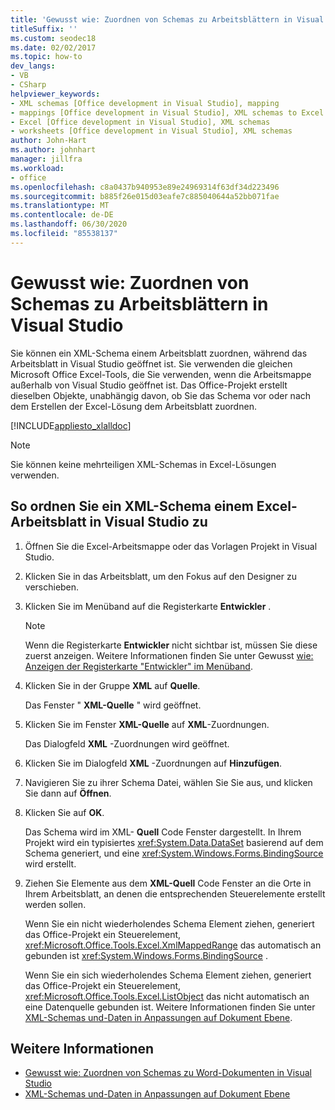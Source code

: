 ```yaml
---
title: 'Gewusst wie: Zuordnen von Schemas zu Arbeitsblättern in Visual Studio'
titleSuffix: ''
ms.custom: seodec18
ms.date: 02/02/2017
ms.topic: how-to
dev_langs:
- VB
- CSharp
helpviewer_keywords:
- XML schemas [Office development in Visual Studio], mapping
- mappings [Office development in Visual Studio], XML schemas to Excel worksheets
- Excel [Office development in Visual Studio], XML schemas
- worksheets [Office development in Visual Studio], XML schemas
author: John-Hart
ms.author: johnhart
manager: jillfra
ms.workload:
- office
ms.openlocfilehash: c8a0437b940953e89e24969314f63df34d223496
ms.sourcegitcommit: b885f26e015d03eafe7c885040644a52bb071fae
ms.translationtype: MT
ms.contentlocale: de-DE
ms.lasthandoff: 06/30/2020
ms.locfileid: "85538137"
---
```

# <a name="how-to-map-schemas-to-worksheets-inside-visual-studio"></a>Gewusst wie: Zuordnen von Schemas zu Arbeitsblättern in Visual Studio
  Sie können ein XML-Schema einem Arbeitsblatt zuordnen, während das Arbeitsblatt in Visual Studio geöffnet ist. Sie verwenden die gleichen Microsoft Office Excel-Tools, die Sie verwenden, wenn die Arbeitsmappe außerhalb von Visual Studio geöffnet ist. Das Office-Projekt erstellt dieselben Objekte, unabhängig davon, ob Sie das Schema vor oder nach dem Erstellen der Excel-Lösung dem Arbeitsblatt zuordnen.

 [!INCLUDE[appliesto_xlalldoc](../vsto/includes/appliesto-xlalldoc-md.md)]

> [!NOTE]
> Sie können keine mehrteiligen XML-Schemas in Excel-Lösungen verwenden.

## <a name="to-map-an-xml-schema-to-an-excel-worksheet-in-visual-studio"></a>So ordnen Sie ein XML-Schema einem Excel-Arbeitsblatt in Visual Studio zu

1. Öffnen Sie die Excel-Arbeitsmappe oder das Vorlagen Projekt in Visual Studio.

2. Klicken Sie in das Arbeitsblatt, um den Fokus auf den Designer zu verschieben.

3. Klicken Sie im Menüband auf die Registerkarte **Entwickler** .

    > [!NOTE]
    > Wenn die Registerkarte **Entwickler** nicht sichtbar ist, müssen Sie diese zuerst anzeigen. Weitere Informationen finden Sie unter Gewusst [wie: Anzeigen der Registerkarte "Entwickler" im Menüband](../vsto/how-to-show-the-developer-tab-on-the-ribbon.md).

4. Klicken Sie in der Gruppe **XML** auf **Quelle**.

     Das Fenster " **XML-Quelle** " wird geöffnet.

5. Klicken Sie im Fenster **XML-Quelle** auf **XML**-Zuordnungen.

     Das Dialogfeld **XML** -Zuordnungen wird geöffnet.

6. Klicken Sie im Dialogfeld **XML** -Zuordnungen auf **Hinzufügen**.

7. Navigieren Sie zu ihrer Schema Datei, wählen Sie Sie aus, und klicken Sie dann auf **Öffnen**.

8. Klicken Sie auf **OK**.

     Das Schema wird im XML- **Quell** Code Fenster dargestellt. In Ihrem Projekt wird ein typisiertes <xref:System.Data.DataSet> basierend auf dem Schema generiert, und eine <xref:System.Windows.Forms.BindingSource> wird erstellt.

9. Ziehen Sie Elemente aus dem **XML-Quell** Code Fenster an die Orte in Ihrem Arbeitsblatt, an denen die entsprechenden Steuerelemente erstellt werden sollen.

     Wenn Sie ein nicht wiederholendes Schema Element ziehen, generiert das Office-Projekt ein Steuerelement, <xref:Microsoft.Office.Tools.Excel.XmlMappedRange> das automatisch an gebunden ist <xref:System.Windows.Forms.BindingSource> .

     Wenn Sie ein sich wiederholendes Schema Element ziehen, generiert das Office-Projekt ein Steuerelement, <xref:Microsoft.Office.Tools.Excel.ListObject> das nicht automatisch an eine Datenquelle gebunden ist. Weitere Informationen finden Sie unter [XML-Schemas und-Daten in Anpassungen auf Dokument Ebene](../vsto/xml-schemas-and-data-in-document-level-customizations.md).

## <a name="see-also"></a>Weitere Informationen
- [Gewusst wie: Zuordnen von Schemas zu Word-Dokumenten in Visual Studio](../vsto/how-to-map-schemas-to-word-documents-inside-visual-studio.md)
- [XML-Schemas und-Daten in Anpassungen auf Dokument Ebene](../vsto/xml-schemas-and-data-in-document-level-customizations.md)
